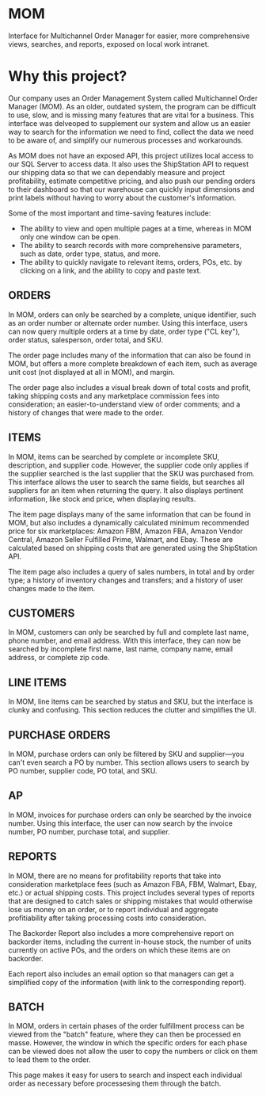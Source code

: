 # MOM
Interface for Multichannel Order Manager for easier, more comprehensive views, searches, and reports, exposed on local work intranet.

# Why this project?
Our company uses an Order Management System called Multichannel Order Manager (MOM). As an older, outdated system, the program can be difficult to use, slow, and is missing many features that are vital for a business. This interface was delveoped to supplement our system and allow us an easier way to search for the information we need to find, collect the data we need to be aware of, and simplify our numerous processes and workarounds.

As MOM does not have an exposed API, this project utilizes local access to our SQL Server to access data. It also uses the ShipStation API to request our shipping data so that we can dependably measure and project profitability, estimate competitive pricing, and also push our pending orders to their dashboard so that our warehouse can quickly input dimensions and print labels without having to worry about the customer's information.

Some of the most important and time-saving features include:
* The ability to view and open multiple pages at a time, whereas in MOM only one window can be open.
* The ability to search records with more comprehensive parameters, such as date, order type, status, and more.
* The ability to quickly navigate to relevant items, orders, POs, etc. by clicking on a link, and the ability to copy and paste text.

## ORDERS
In MOM, orders can only be searched by a complete, unique identifier, such as an order number or alternate order number. Using this interface, users can now query multiple orders at a time by date, order type ("CL key"), order status, salesperson, order total, and SKU.

The order page includes many of the information that can also be found in MOM, but offers a more complete breakdown of each item, such as average unit cost (not displayed at all in MOM), and margin.

The order page also includes a visual break down of total costs and profit, taking shipping costs and any marketplace commission fees into consideration; an easier-to-understand view of order comments; and a history of changes that were made to the order.

## ITEMS
In MOM, items can be searched by complete or incomplete SKU, description, and supplier code. However, the supplier code only applies if the supplier searched is the last supplier that the SKU was purchased from. This interface allows the user to search the same fields, but searches all suppliers for an item when returning the query. It also displays pertinent information, like stock and price, when displaying results.

The item page displays many of the same information that can be found in MOM, but also includes a dynamically calculated minimum recommended price for six marketplaces: Amazon FBM, Amazon FBA, Amazon Vendor Central, Amazon Seller Fulfilled Prime, Walmart, and Ebay. These are calculated based on shipping costs that are generated using the ShipStation API.

The item page also includes a query of sales numbers, in total and by order type; a history of inventory changes and transfers; and a history of user changes made to the item.

## CUSTOMERS
In MOM, customers can only be searched by full and complete last name, phone number, and email address. With this interface, they can now be searched by incomplete first name, last name, company name, email address, or complete zip code.

## LINE ITEMS
In MOM, line items can be searched by status and SKU, but the interface is clunky and confusing. This section reduces the clutter and simplifies the UI.

## PURCHASE ORDERS
In MOM, purchase orders can only be filtered by SKU and supplier&mdash;you can't even search a PO by number. This section allows users to search by PO number, supplier code, PO total, and SKU.

## AP
In MOM, invoices for purchase orders can only be searched by the invoice number. Using this interface, the user can now search by the invoice number, PO number, purchase total, and supplier.

## REPORTS
In MOM, there are no means for profitability reports that take into consideration marketplace fees (such as Amazon FBA, FBM, Walmart, Ebay, etc.) or actual shipping costs. This project includes several types of reports that are designed to catch sales or shipping mistakes that would otherwise lose us money on an order, or to report individual and aggregate profitiability after taking processing costs into consideration.

The Backorder Report also includes a more comprehensive report on backorder items, including the current in-house stock, the number of units currently on active POs, and the orders on which these items are on backorder.

Each report also includes an email option so that managers can get a simplified copy of the information (with link to the corresponding report).

## BATCH
In MOM, orders in certain phases of the order fulfillment process can be viewed from the "batch" feature, where they can then be processed en masse. However, the window in which the specific orders for each phase can be viewed does not allow the user to copy the numbers or click on them to lead them to the order.

This page makes it easy for users to search and inspect each individual order as necessary before processesing them through the batch.
